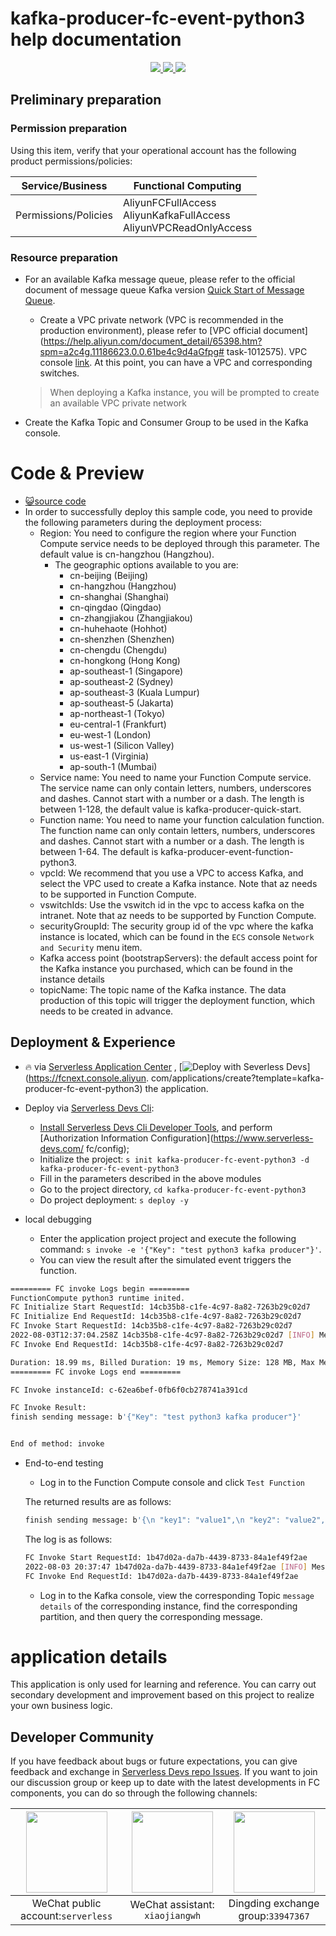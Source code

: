 # kafka-producer-fc-event-python3 help documentation

<p align="center" class="flex justify-center">
    <a href="https://www.serverless-devs.com" class="ml-1">
    <img src="http://editor.devsapp.cn/icon?package=kafka-producer-fc-event-python3&type=packageType">
  </a>
  <a href="http://www.devsapp.cn/details.html?name=kafka-producer-fc-event-python3" class="ml-1">
    <img src="http://editor.devsapp.cn/icon?package=kafka-producer-fc-event-python3&type=packageVersion">
  </a>
  <a href="http://www.devsapp.cn/details.html?name=kafka-producer-fc-event-python3" class="ml-1">
    <img src="http://editor.devsapp.cn/icon?package=kafka-producer-fc-event-python3&type=packageDownload">
  </a>
</p>



## Preliminary preparation

### Permission preparation

Using this item, verify that your operational account has the following product permissions/policies:


| Service/Business     | Functional Computing                                         |
| -------------------- | ------------------------------------------------------------ |
| Permissions/Policies | AliyunFCFullAccess<br/>AliyunKafkaFullAccess<br/>AliyunVPCReadOnlyAccess |


### Resource preparation

  * For an available Kafka message queue, please refer to the official document of message queue Kafka version [Quick Start of Message Queue](https://help.aliyun.com/document_detail/99949.html).

    - Create a VPC private network (VPC is recommended in the production environment), please refer to [VPC official document](https://help.aliyun.com/document_detail/65398.htm?spm=a2c4g.11186623.0.0.61be4c9d4aGfpg# task-1012575). VPC console [link](https://vpcnext.console.aliyun.com/). At this point, you can have a VPC and corresponding switches.

    > When deploying a Kafka instance, you will be prompted to create an available VPC private network

  * Create the Kafka Topic and Consumer Group to be used in the Kafka console.

# Code & Preview

- [ :smiley_cat:source code](https://github.com/devsapp/)
- In order to successfully deploy this sample code, you need to provide the following parameters during the deployment process:
  - Region: You need to configure the region where your Function Compute service needs to be deployed through this parameter. The default value is cn-hangzhou (Hangzhou).
    - The geographic options available to you are:
      - cn-beijing (Beijing)
      - cn-hangzhou (Hangzhou)
      - cn-shanghai (Shanghai)
      - cn-qingdao (Qingdao)
      - cn-zhangjiakou (Zhangjiakou)
      - cn-huhehaote (Hohhot)
      - cn-shenzhen (Shenzhen)
      - cn-chengdu (Chengdu)
      - cn-hongkong (Hong Kong)
      - ap-southeast-1 (Singapore)
      - ap-southeast-2 (Sydney)
      - ap-southeast-3 (Kuala Lumpur)
      - ap-southeast-5 (Jakarta)
      - ap-northeast-1 (Tokyo)
      - eu-central-1 (Frankfurt)
      - eu-west-1 (London)
      - us-west-1 (Silicon Valley)
      - us-east-1 (Virginia)
      - ap-south-1 (Mumbai)
  - Service name: You need to name your Function Compute service. The service name can only contain letters, numbers, underscores and dashes. Cannot start with a number or a dash. The length is between 1-128, the default value is kafka-producer-quick-start.
  - Function name: You need to name your function calculation function. The function name can only contain letters, numbers, underscores and dashes. Cannot start with a number or a dash. The length is between 1-64. The default is kafka-producer-event-function-python3.
  - vpcId: We recommend that you use a VPC to access Kafka, and select the VPC used to create a Kafka instance. Note that az needs to be supported in Function Compute.
  - vswitchIds: Use the vswitch id in the vpc to access kafka on the intranet. Note that az needs to be supported by Function Compute.
  - securityGroupId: The security group id of the vpc where the kafka instance is located, which can be found in the `ECS` console `Network and Security` menu item.
  - Kafka access point (bootstrapServers): the default access point for the Kafka instance you purchased, which can be found in the instance details
  - topicName: The topic name of the Kafka instance. The data production of this topic will trigger the deployment function, which needs to be created in advance.

</codepre>

<deploy>

## Deployment & Experience

<appcenter>

- :fire: via [Serverless Application Center](https://fcnext.console.aliyun.com/applications/create?template=kafka-producer-fc-event-python3) ,
   [![Deploy with Severless Devs](https://img.alicdn.com/imgextra/i1/O1CN01w5RFbX1v45s8TIXPz_!!6000000006118-55-tps-95-28.svg)](https://fcnext.console.aliyun. com/applications/create?template=kafka-producer-fc-event-python3) the application.

</appcenter>

- Deploy via [Serverless Devs Cli](https://www.serverless-devs.com/serverless-devs/install):

  - [Install Serverless Devs Cli Developer Tools](https://www.serverless-devs.com/serverless-devs/install), and perform [Authorization Information Configuration](https://www.serverless-devs.com/ fc/config);
  - Initialize the project: `s init kafka-producer-fc-event-python3 -d kafka-producer-fc-event-python3`
  - Fill in the parameters described in the above modules
  - Go to the project directory, `cd kafka-producer-fc-event-python3`
  - Do project deployment: `s deploy -y`
- local debugging
  - Enter the application project project and execute the following command: `s invoke -e '{"Key": "test python3 kafka producer"}'`.
  - You can view the result after the simulated event triggers the function.

```bash
========= FC invoke Logs begin =========
FunctionCompute python3 runtime inited.
FC Initialize Start RequestId: 14cb35b8-c1fe-4c97-8a82-7263b29c02d7
FC Initialize End RequestId: 14cb35b8-c1fe-4c97-8a82-7263b29c02d7
FC Invoke Start RequestId: 14cb35b8-c1fe-4c97-8a82-7263b29c02d7
2022-08-03T12:37:04.258Z 14cb35b8-c1fe-4c97-8a82-7263b29c02d7 [INFO] Message delivered to HelloTopic [6]
FC Invoke End RequestId: 14cb35b8-c1fe-4c97-8a82-7263b29c02d7

Duration: 18.99 ms, Billed Duration: 19 ms, Memory Size: 128 MB, Max Memory Used: 29.32 MB
========= FC invoke Logs end =========

FC Invoke instanceId: c-62ea6bef-0fb6f0cb278741a391cd

FC Invoke Result:
finish sending message: b'{"Key": "test python3 kafka producer"}'


End of method: invoke
```

- End-to-end testing

   - Log in to the Function Compute console and click `Test Function`

   The returned results are as follows:

   ```bash
   finish sending message: b'{\n "key1": "value1",\n "key2": "value2",\n "key3": "value3"\n}'
   ````

   The log is as follows:

   ```bash
   FC Invoke Start RequestId: 1b47d02a-da7b-4439-8733-84a1ef49f2ae
   2022-08-03 20:37:47 1b47d02a-da7b-4439-8733-84a1ef49f2ae [INFO] Message delivered to HelloTopic [7]
   FC Invoke End RequestId: 1b47d02a-da7b-4439-8733-84a1ef49f2ae
   ````

   - Log in to the Kafka console, view the corresponding Topic `message details` of the corresponding instance, find the corresponding partition, and then query the corresponding message.

</deploy>

<appdetail id="flushContent">

# application details



This application is only used for learning and reference. You can carry out secondary development and improvement based on this project to realize your own business logic.



</appdetail>

<devgroup>

## Developer Community

If you have feedback about bugs or future expectations, you can give feedback and exchange in [Serverless Devs repo Issues](https://github.com/serverless-devs/serverless-devs/issues). If you want to join our discussion group or keep up to date with the latest developments in FC components, you can do so through the following channels:

<p align="center">




| <img src="https://serverless-article-picture.oss-cn-hangzhou.aliyuncs.com/1635407298906_20211028074819117230.png" width="130px" > | <img src="https://serverless-article-picture.oss-cn-hangzhou.aliyuncs.com/1635407044136_20211028074404326599.png" width="130px" > | <img src="https://serverless-article-picture.oss-cn-hangzhou.aliyuncs.com/1635407252200_20211028074732517533.png" width="130px" > |
| ------------------------------------------------------------ | ------------------------------------------------------------ | ------------------------------------------------------------ |
| <center>WeChat public account:`serverless`</center>          | <center>WeChat assistant: `xiaojiangwh`</center>             | <center>Dingding exchange group:`33947367`</center>          |

</p>

</devgroup>